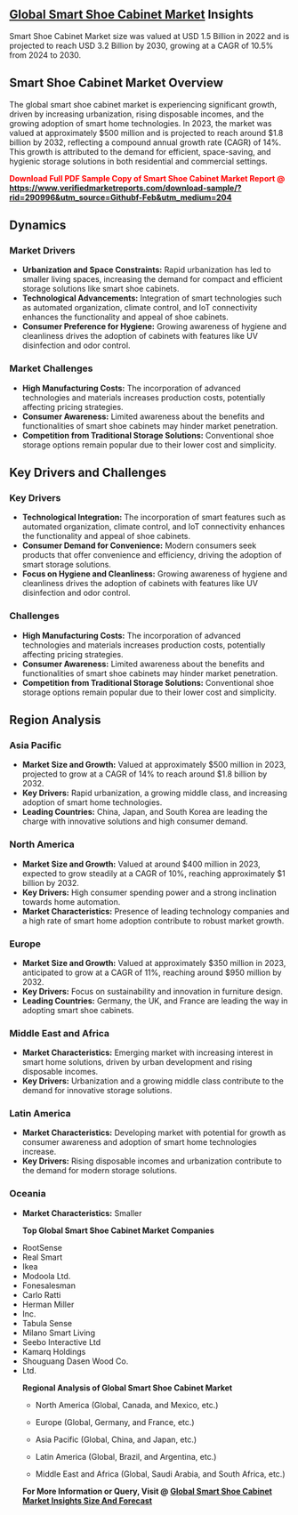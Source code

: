 <h2><a href="https://www.verifiedmarketreports.com/download-sample/?rid=290996&amp;utm_source=Githubf&amp;utm_medium=204" target="_blank">Global Smart Shoe Cabinet Market</a> Insights</h2><p>Smart Shoe Cabinet Market size was valued at USD 1.5 Billion in 2022 and is projected to reach USD 3.2 Billion by 2030, growing at a CAGR of 10.5% from 2024 to 2030.</p><p> <h2>Smart Shoe Cabinet Market Overview</h2> <p>The global smart shoe cabinet market is experiencing significant growth, driven by increasing urbanization, rising disposable incomes, and the growing adoption of smart home technologies. In 2023, the market was valued at approximately $500 million and is projected to reach around $1.8 billion by 2032, reflecting a compound annual growth rate (CAGR) of 14%. This growth is attributed to the demand for efficient, space-saving, and hygienic storage solutions in both residential and commercial settings. </p> <p><strong><p><span class=""><span style="color: #ff0000;"><strong>Download Full PDF Sample Copy of Smart Shoe Cabinet Market Report</strong> @ </span><a href="https://www.verifiedmarketreports.com/download-sample/?rid=290996&amp;utm_source=Githubf-Feb&amp;utm_medium=204" target="_blank">https://www.verifiedmarketreports.com/download-sample/?rid=290996&amp;utm_source=Githubf-Feb&amp;utm_medium=204</a></span></p></strong></p> <h2>Dynamics</h2> <h3>Market Drivers</h3> <ul> <li><strong>Urbanization and Space Constraints:</strong> Rapid urbanization has led to smaller living spaces, increasing the demand for compact and efficient storage solutions like smart shoe cabinets. </li> <li><strong>Technological Advancements:</strong> Integration of smart technologies such as automated organization, climate control, and IoT connectivity enhances the functionality and appeal of shoe cabinets. </li> <li><strong>Consumer Preference for Hygiene:</strong> Growing awareness of hygiene and cleanliness drives the adoption of cabinets with features like UV disinfection and odor control. </li> </ul> <h3>Market Challenges</h3> <ul> <li><strong>High Manufacturing Costs:</strong> The incorporation of advanced technologies and materials increases production costs, potentially affecting pricing strategies. </li> <li><strong>Consumer Awareness:</strong> Limited awareness about the benefits and functionalities of smart shoe cabinets may hinder market penetration. </li> <li><strong>Competition from Traditional Storage Solutions:</strong> Conventional shoe storage options remain popular due to their lower cost and simplicity. </li> </ul> <h2>Key Drivers and Challenges</h2> <h3>Key Drivers</h3> <ul> <li><strong>Technological Integration:</strong> The incorporation of smart features such as automated organization, climate control, and IoT connectivity enhances the functionality and appeal of shoe cabinets. </li> <li><strong>Consumer Demand for Convenience:</strong> Modern consumers seek products that offer convenience and efficiency, driving the adoption of smart storage solutions. </li> <li><strong>Focus on Hygiene and Cleanliness:</strong> Growing awareness of hygiene and cleanliness drives the adoption of cabinets with features like UV disinfection and odor control. </li> </ul> <h3>Challenges</h3> <ul> <li><strong>High Manufacturing Costs:</strong> The incorporation of advanced technologies and materials increases production costs, potentially affecting pricing strategies. </li> <li><strong>Consumer Awareness:</strong> Limited awareness about the benefits and functionalities of smart shoe cabinets may hinder market penetration. </li> <li><strong>Competition from Traditional Storage Solutions:</strong> Conventional shoe storage options remain popular due to their lower cost and simplicity. </li> </ul> <h2>Region Analysis</h2> <h3>Asia Pacific</h3> <ul> <li><strong>Market Size and Growth:</strong> Valued at approximately $500 million in 2023, projected to grow at a CAGR of 14% to reach around $1.8 billion by 2032. </li> <li><strong>Key Drivers:</strong> Rapid urbanization, a growing middle class, and increasing adoption of smart home technologies. </li> <li><strong>Leading Countries:</strong> China, Japan, and South Korea are leading the charge with innovative solutions and high consumer demand. </li> </ul> <h3>North America</h3> <ul> <li><strong>Market Size and Growth:</strong> Valued at around $400 million in 2023, expected to grow steadily at a CAGR of 10%, reaching approximately $1 billion by 2032. </li> <li><strong>Key Drivers:</strong> High consumer spending power and a strong inclination towards home automation. </li> <li><strong>Market Characteristics:</strong> Presence of leading technology companies and a high rate of smart home adoption contribute to robust market growth. </li> </ul> <h3>Europe</h3> <ul> <li><strong>Market Size and Growth:</strong> Valued at approximately $350 million in 2023, anticipated to grow at a CAGR of 11%, reaching around $950 million by 2032. </li> <li><strong>Key Drivers:</strong> Focus on sustainability and innovation in furniture design. </li> <li><strong>Leading Countries:</strong> Germany, the UK, and France are leading the way in adopting smart shoe cabinets. </li> </ul> <h3>Middle East and Africa</h3> <ul> <li><strong>Market Characteristics:</strong> Emerging market with increasing interest in smart home solutions, driven by urban development and rising disposable incomes. </li> <li><strong>Key Drivers:</strong> Urbanization and a growing middle class contribute to the demand for innovative storage solutions. </li> </ul> <h3>Latin America</h3> <ul> <li><strong>Market Characteristics:</strong> Developing market with potential for growth as consumer awareness and adoption of smart home technologies increase. </li> <li><strong>Key Drivers:</strong> Rising disposable incomes and urbanization contribute to the demand for modern storage solutions. </li> </ul> <h3>Oceania</h3> <ul> <li><strong>Market Characteristics:</strong> Smaller</p><p><strong>Top Global Smart Shoe Cabinet Market Companies</strong></p><div data-test-id=""><p><li>RootSense</li><li> Real Smart</li><li> Ikea</li><li> Modoola Ltd.</li><li> Fonesalesman</li><li> Carlo Ratti</li><li> Herman Miller</li><li> Inc.</li><li> Tabula Sense</li><li> Milano Smart Living</li><li> Seebo Interactive Ltd</li><li> Kamarq Holdings</li><li> Shouguang Dasen Wood Co.</li><li> Ltd.</li></p><div><strong>Regional Analysis of&nbsp;Global Smart Shoe Cabinet Market</strong></div><ul><li dir="ltr"><p dir="ltr">North America&nbsp;(Global, Canada, and Mexico, etc.)</p></li><li dir="ltr"><p dir="ltr">Europe (Global, Germany, and France, etc.)</p></li><li dir="ltr"><p dir="ltr">Asia Pacific&nbsp;(Global, China, and Japan, etc.)</p></li><li dir="ltr"><p dir="ltr">Latin America&nbsp;(Global, Brazil, and Argentina, etc.)</p></li><li dir="ltr">Middle East and Africa&nbsp;(Global, Saudi Arabia, and South Africa, etc.)</li></ul><p><strong>For More Information or Query, Visit @&nbsp;</strong><strong><a href="https://www.verifiedmarketreports.com/product/smart-shoe-cabinet-market/?utm_source=Githubf&amp;utm_medium=204" target="_blank">Global Smart Shoe Cabinet Market Insights Size And Forecast</a></strong></p></div>
